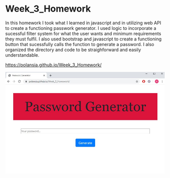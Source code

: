 # Week_3_Homework

In this homework I took what I learned in javascript and in utilizing web API to create a functioning passwork generator. 
I used logic to incorporate a sucessful filter system for what the user wants and minimum requirements they must fulfil.
I also used bootstrap and javascript to create a functioning button that sucessfully calls the function to generate a password.
I also organized the directory and code to be straighforward and easily understandable.

https://polansia.github.io/Week_3_Homework/

![Generator](Generator.JPG?raw=true "Generator")
